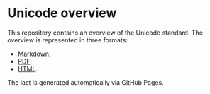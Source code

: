 # Unicode overview

This repository contains an overview of the Unicode standard. The overview is represented in three formats:
* [Markdown](https://github.com/epolevikov/unicode-overview/blob/master/docs/index.md);
* [PDF](https://github.com/epolevikov/unicode-overview/blob/master/docs/unicode-overview.pdf);
* [HTML](https://epolevikov.github.io/unicode-overview/).

The last is generated automatically via GitHub Pages.

